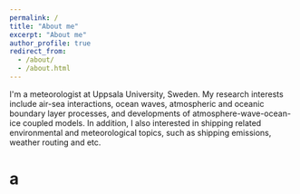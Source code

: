 ```yaml
---
permalink: /
title: "About me"
excerpt: "About me"
author_profile: true
redirect_from: 
  - /about/
  - /about.html
---
```


I'm a meteorologist at Uppsala University, Sweden. My research interests include air-sea interactions, ocean waves, atmospheric and oceanic boundary layer processes, and developments of atmosphere-wave-ocean-ice coupled models. In addition, I also interested in shipping related environmental and meteorological topics, such as shipping emissions, weather routing and etc.

a
=====



